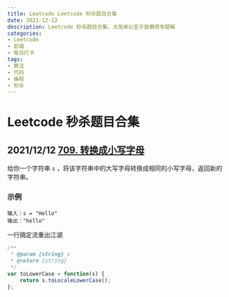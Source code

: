 ```yaml
---
title: Leetcode Leetcode 秒杀题目合集
date: 2021-12-12
description: Leetcode 秒杀题目合集，太简单以至于我懒得写题解
categories:
- Leetcode
- 前端
- 每日打卡
tags:
- 算法
- 代码
- 编程
- 秒杀
---
```


# Leetcode 秒杀题目合集

## 2021/12/12 [709. 转换成小写字母](https://leetcode-cn.com/problems/to-lower-case/)

给你一个字符串 `s` ，将该字符串中的大写字母转换成相同的小写字母，返回新的字符串。

 ### 示例

```away
输入：s = "Hello"
输出："hello"
```

一行搞定流重出江湖

```javascript
/**
 * @param {string} s
 * @return {string}
 */
var toLowerCase = function(s) {
    return s.toLocaleLowerCase();
};
```

